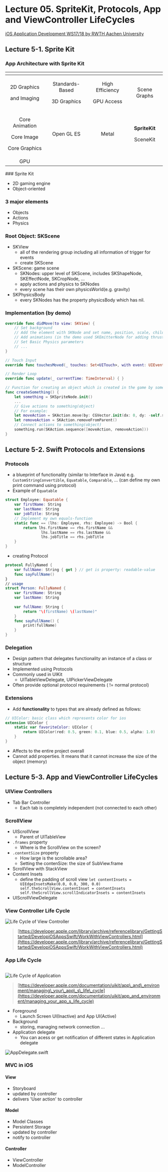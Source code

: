 # Lecture 05. SpriteKit, Protocols, App and ViewController LifeCycles

 [iOS Application Development WS17/18 by RWTH Aachen University](https://itunes.apple.com/jm/course/ios-application-development-ws17-18/id1288558355)​

## Lecture 5-1. Sprite Kit

### App Architecture with Sprite Kit

<table>
  <thead>
    <tr>
      <th style="text-align:center"></th>
      <th style="text-align:center"></th>
      <th style="text-align:center"></th>
      <th style="text-align:center"></th>
    </tr>
  </thead>
  <tbody>
    <tr>
      <td style="text-align:center">
        <p>2D Graphics</p>
        <p>and Imaging</p>
      </td>
      <td style="text-align:center">
        <p>Standards-Based</p>
        <p>3D Graphics</p>
      </td>
      <td style="text-align:center">
        <p>High Efficiency</p>
        <p>GPU Access</p>
      </td>
      <td style="text-align:center">Scene Graphs</td>
    </tr>
    <tr>
      <td style="text-align:center">
        <p>Core Animation</p>
        <p>Core Image</p>
        <p>Core Graphics</p>
      </td>
      <td style="text-align:center">Open GL ES</td>
      <td style="text-align:center">Metal</td>
      <td style="text-align:center">
        <p><b>SpriteKit</b>
        </p>
        <p>SceneKit</p>
      </td>
    </tr>
    <tr>
      <td style="text-align:center">GPU</td>
      <td style="text-align:center"></td>
      <td style="text-align:center"></td>
      <td style="text-align:center"></td>
    </tr>
  </tbody>
</table>### Sprite Kit

* 2D gaming engine
* Object-oriented

### 3 major elements

* Objects
* Actions
* Physics

### Root Object: SKScene

* SKView
  * all of the rendering group including all information of trigger for events
  * create SKScene
* SKScene: game scene
  * SKNodes: upper level of SKScene, includes SKShapeNode, SKEffectNode, SKCropNode, ...
  * apply actions and physics to SKNodes
  * every scene has their own physicsWorld\(e.g. gravity\)
* SKPhysicsBody
  * every SKNodes has the property physicsBody which has nil. 

### Implementation \(by demo\)

```swift
override func didMove(to view: SKView) {
    // Set background
    // Add the element with SKNode and set name, position, scale, child ect.
    // Add animations (in the demo used SKEmitterNode for adding thrust)
    // Set Basic Physics parameters
    // ...
}

// Touch Input
override func touchesMoved(_ touches: Set<UITouch>, with event: UIEvent?) { }

// Render Loop
override func update(_ currentTime: TimeInterval) { }

// Function for creating an object which is created in the game by some event.
func createSomething() {
    let something = SKSpriteNode.init()
    ...
    // Give actions to something(object)
    // For example: 
    let moveAction = SKAction.move(by: CGVector.init(dx: 0, dy: -self.size.height), duration: 5)
    let removeAction = SKAction.removeFromParent()
    // Connect actions to something(object)
    something.run(SKAction.sequence([moveAction, removeAction]))
}
```

## Lecture 5-2. Swift Protocols and Extensions

### Protocols

* a blueprint of functionality \(similar to Interface in Java\) e.g. `CustomStringConvertible`, `Equatable`, `Comparable`, ...         \(can define my own print command using protocol\)
* Example of `Equatable`

```swift
struct Employee: Equatable {
    var firstName: String
    var lastName: String
    var jobTitle: String
    // Implement my own equals-function
    static func == (lhs: Employee, rhs: Employee) -> Bool {
        return lhs.firstName == rhs.firstName &&
                lhs.lastName == rhs.lastName &&
                lhs.jobTitle == rhs.jobTitle
    }
}
```

* creating Protocol

```swift
protocol FullyNamed {
    var fullName: String { get } // get is property: readable-value
    func sayFullName()
}
// usage
struct Person: FullyNamed {
    var firstName: String
    var lastName: String
    
    var fullName: String {
        return "\(firstName) \(lastName)"
    }
    func sayFullName() {
        print(fullName)
    }
}
```

### Delegation

* Design pattern that delegates functionality an instance of a class or structure
* Implemented using Protocols
* Commonly used in UIKit
  * UITableViewDelegate, UIPickerViewDelegate
* Often provide optional protocol requirements \( != normal protocol\)

### Extensions

* Add **functionality** to types that are already defined as follows:

```swift
// UIColor: basic class which represents color for ios 
extension UIColor {
    static var favoriteColor: UIColor {
        return UIColor(red: 0.5, green: 0.1, blue: 0.5, alpha: 1.0)
    }
}
```

* Affects to the entire project overall
* Cannot add properties. It means that it cannot increase the size of the object \(memory\)

## Lecture 5-3. App and ViewController LifeCycles

### UIView Controllers

* Tab Bar Controller
  * Each tab is completely independent \(not connected to each other\)

### ScrollView

* UIScrollView
  * Parent of UITableView
* `.frames` property
  * Where is the ScrollView on the screen?
* `.contentSize` property
  * How large is the scrollable area?
  * Setting the contenSize: the size of SubView.frame
* ScrollView with StackView
* Content Insets
  * define the padding of scroll view `let contentInsets = UIEdgeInsetsMake(0.0, 0.0, 300, 0.0) self.theScrollView.contentInset = contentInsets self.theScrollView.scrollIndicatorInsets = contentInsets` 
* UIScrollViewDelegate

### View Controller Life Cycle

![Life Cycle of View Controller](../../.gitbook/assets/grafik.png)

> [https://developer.apple.com/library/archive/referencelibrary/GettingStarted/DevelopiOSAppsSwift/WorkWithViewControllers.html](https://developer.apple.com/library/archive/referencelibrary/GettingStarted/DevelopiOSAppsSwift/WorkWithViewControllers.html)

### App Life Cycle

```text

```

![Life Cycle of Application](../../.gitbook/assets/grafik%20%281%29.png)

> [https://developer.apple.com/documentation/uikit/app\_and\_environment/managing\_your\_app\_s\_life\_cycle](https://developer.apple.com/documentation/uikit/app_and_environment/managing_your_app_s_life_cycle)

* Foreground
  * Launch Screen UI\(Inactive\) and App UI\(Active\)
* Background
  * storing, managing network connection ... 
* Application delegate
  * You can acess or get notification of different states in Application delegate

![AppDelegate.swift](../../.gitbook/assets/grafik%20%282%29.png)

### MVC in iOS

#### View

* Storyboard
* updated by controller
* delivers 'User action' to controller

#### Model

* Model Classes
* Persistent Storage
* updated by controller
* notify to controller

#### Controller

* ViewController
* ModelController

